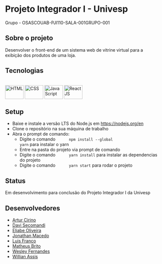 # Projeto Integrador I - Univesp

Grupo - OSASCOUAB-PJI110-SALA-001GRUPO-001

## Sobre o projeto
Desenvolver o front-end de um sistema web de vitrine virtual para a exibição dos produtos de uma loja. 

## Tecnologias
 
<div style="display: inline_block"><br>
  <img align="center" title="HTML" alt="HTML" height="45" width="60" src="https://cdn.jsdelivr.net/gh/devicons/devicon/icons/html5/html5-original-wordmark.svg">
  <img align="center" title="CSS" alt="CSS" height="45" width="60" src="https://cdn.jsdelivr.net/gh/devicons/devicon/icons/css3/css3-plain-wordmark.svg">
  <img align="center" title="JavaScript" alt="JavaScript" height="45" width="60" src="https://cdn.jsdelivr.net/gh/devicons/devicon/icons/javascript/javascript-original.svg">
  <img align="center" title="ReactJS" alt="ReactJS" height="45" width="60" src="https://cdn.jsdelivr.net/gh/devicons/devicon/icons/react/react-original.svg">
</div>
 
## Setup
- Baixe e instale a versão LTS do Node.js em https://nodejs.org/en
- Clone o repositório na sua máquina de trabalho
- Abra o prompt de comando:
  -  Digite o comando <code style="margin-left:40px">npm install --global yarn</code> para instalar o yarn
  -  Entre na pasta do projeto via prompt de comando 
  -  Digite o comando <code style="margin-left:40px">yarn install</code> para instalar as dependencias do projeto
  -  Digite o comando <code style="margin-left:40px">yarn start</code> para rodar o projeto
  
## Status
Em desenvolvimento para conclusão do Projeto Integrador I da Univesp

## Desenvolvedores
- <a href="https://github.com/arturcirino"> Artur Cirino </a>
- <a href=""> Davi Secomandi </a>
- <a href="https://github.com/eliabev"> Eliabe Oliveira </a>
- <a href="https://github.com/jmacedo91"> Jonathan Macedo </a>
- <a href=""> Luis Franco </a>
- <a href=""> Matheus Brito </a>
- <a href="https://github.com/wsfer"> Wesley Fernandes </a>
- <a href="https://github.com/WillAssis"> Willian Assis </a>
